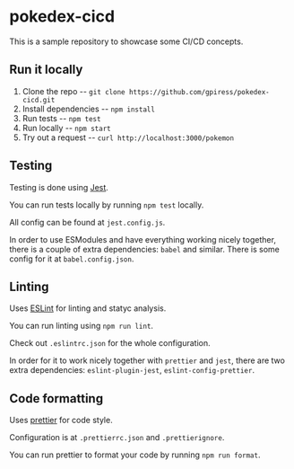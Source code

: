 # pokedex-cicd

This is a sample repository to showcase some CI/CD concepts.

## Run it locally

1. Clone the repo -- `git clone https://github.com/gpiress/pokedex-cicd.git`
1. Install dependencies -- `npm install`
1. Run tests -- `npm test`
1. Run locally -- `npm start`
1. Try out a request -- `curl http://localhost:3000/pokemon`

## Testing

Testing is done using [Jest](https://jestjs.io/docs/getting-started).

You can run tests locally by running `npm test` locally.

All config can be found at `jest.config.js`.

In order to use ESModules and have everything working nicely together,
there is a couple of extra dependencies: `babel` and similar. There is
some config for it at `babel.config.json`.

## Linting

Uses [ESLint](https://eslint.org/) for linting and statyc analysis.

You can run linting using `npm run lint`.

Check out `.eslintrc.json` for the whole configuration.

In order for it to work nicely together with `prettier` and `jest`, there are
two extra dependencies: `eslint-plugin-jest`, `eslint-config-prettier`.

## Code formatting

Uses [prettier](https://prettier.io/) for code style.

Configuration is at `.prettierrc.json` and `.prettierignore`.

You can run prettier to format your code by running `npm run format`.